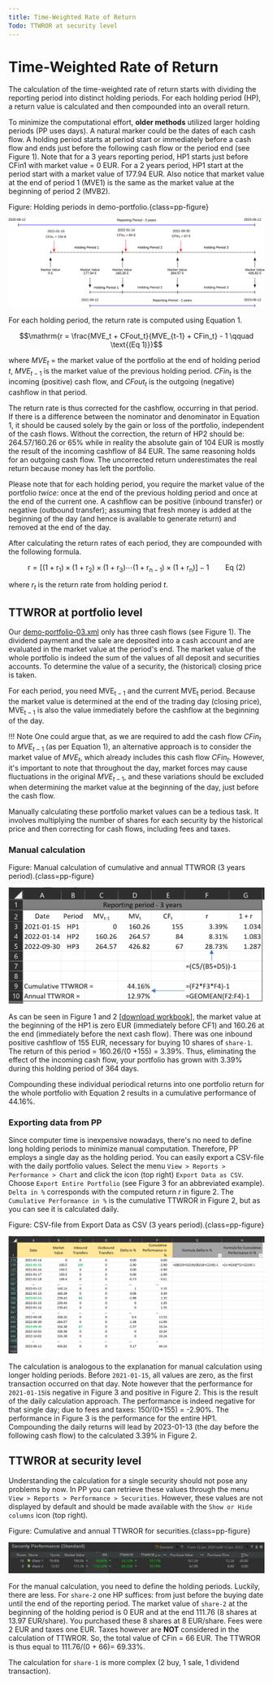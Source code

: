 ```yaml
---
title: Time-Weighted Rate of Return
Todo: TTWROR at security level
---
```

# Time-Weighted Rate of Return
The calculation of the time-weighted rate of return starts with dividing the reporting period into distinct holding periods. For each holding period (HP), a return value is calculated and then compounded into an overall return.

To minimize the computational effort, **older methods** utilized larger holding periods (PP uses days). A natural marker could be the dates of each cash flow. A holding period starts at period start or immediately before a cash flow and ends just before the following cash flow or the period end (see Figure 1). Note that for a 3 years reporting period, HP1 starts just before CFin1 with market value = 0 EUR. For a 2 years period, HP1 start at the period start with a market value of 177.94 EUR. Also notice that market value at the end of period 1 (MVE1) is the same as the market value at the beginning of period 2 (MVB2).

Figure: Holding periods in demo-portfolio.{class=pp-figure}

![](images/info-ttwror-example-visualisation.svg)


For each holding period, the return rate is computed using Equation 1.

$$\mathrm{r = \frac{MVE_t + CFout_t}{MVE_{t-1} + CFin_t} - 1 \qquad \text{(Eq 1)}}$$

where $MVE_t$ = the market value of the portfolio at the end of holding period *t*, $MVE_{t-1}$ is the market value of the previous holding period.  $CFin_t$ is the incoming (positive) cash flow, and $CFout_t$ is the outgoing (negative) cashflow in that period.

The return rate is thus corrected for the cashflow, occurring in that period. If there is a difference between the nominator and denominator in Equation 1, it should be caused solely by the gain or loss of the portfolio, independent of the cash flows. Without the correction, the return of HP2 should be: 264.57/160.26 or 65% while in reality the absolute gain of 104 EUR is mostly the result of the incoming cashflow of 84 EUR. The same reasoning holds for an outgoing cash flow. The uncorrected return underestimates the real return because money has left the portfolio. 

Please note that for each holding period, you require the market value of the portfolio *twice*: once at the end of the previous holding period and once at the end of the current one. A cashflow can be positive (inbound transfer) or negative (outbound transfer); assuming that fresh money is added at the beginning of the day (and hence is available to generate return) and removed at the end of the day.

After calculating the return rates of each period, they are compounded with the following formula.

$$\mathrm{r = [(1 + r_1) \times (1 + r_2) \times (1 + r_3) \cdots (1 + r_{n-1}) \times (1 + r_n)] - 1 \qquad \text{Eq  (2)}}$$

where $r_t$ is the return rate from holding period *t*.

## TTWROR at portfolio level

Our [demo-portfolio-03.xml](../../assets/demo-portfolio-03.xml) only has three cash flows (see Figure 1). The dividend payment and the sale are deposited into a cash account and are evaluated in the market value at the period's end. The market value of the whole portfolio is indeed the sum of the values of all deposit and securities accounts. To determine the value of a security, the (historical) closing price is taken. 

For each period, you need $\mathrm{MVE_{t-1}}$ and the current $\mathrm{MVE_{t}}$ period. Because the market value is determined at the end of the trading day (closing price), $\mathrm{MVE_{t-1}}$ is also the value immediately before the cashflow at the beginning of the day.

!!! Note
    One could argue that, as we are required to add the cash flow $CFin_t$ to $MVE_{t-1}$ (as per Equation 1), an alternative approach is to consider the market value of $MVE_{t}$, which already includes this cash flow $CFin_t$. However, it's important to note that throughout the day, market forces may cause fluctuations in the original $MVE_{t-1}$, and these variations should be excluded when determining the market value at the beginning of the day, just before the cash flow.

Manually calculating these portfolio market values can be a tedious task. It involves multiplying the number of shares for each security by the historical price and then correcting for cash flows, including fees and taxes.

### Manual calculation

Figure: Manual calculation of cumulative and annual TTWROR (3 years period).{class=pp-figure}

![](images/info-ttwror-manual-calculation.png)

As can be seen in Figure 1 and 2 [[download workbook](../../assets/demo-portfolio-03-calculation.xlsx)], the market value at the beginning of the HP1 is zero EUR (immediately before CF1) and 160.26 at the end (immediately before the next cash flow). There was one inbound positive cashflow of 155 EUR, necessary for buying 10 shares of `share-1`. The return of this period = 160.26/(0 +155) = 3.39%. Thus, eliminating the effect of the incoming cash flow, your portfolio has grown with 3.39% during this holding period of 364 days.

Compounding these individual periodical returns into one portfolio return for the whole portfolio with Equation 2 results in a cumulative performance of 44.16%.

### Exporting data from PP
Since computer time is inexpensive nowadays, there's no need to define long holding periods to minimize manual computation. Therefore, PP employs a single day as the holding period. You can easily export a CSV-file with the daily portfolio values. Select the menu `View > Reports > Performance > Chart` and click the icon (top right) `Export Data as CSV`. Choose `Export Entire Portfolio` (see Figure 3 for an abbreviated example). `Delta in %` corresponds with the computed return *r* in figure 2. The `Cumulative Performance in %` is the cumulative TTWROR in Figure 2, but as you can see it is calculated daily.

Figure: CSV-file from Export Data as CSV (3 years period).{class=pp-figure}

![](images/info-ttwror-export-data-from-pp.png)

The calculation is analogous to the explanation for manual calculation using longer holding periods. Before `2021-01-15`, all values are zero, as the first transaction occurred on that day.
Note however that the performance for `2021-01-15`is negative in Figure 3 and positive in Figure 2. This is the result of the daily calculation approach. The performance is indeed negative for that single day; due to fees and taxes: 150/(0+155) = -2.90%. The performance in Figure 3 is the performance for the entire HP1. Compounding the daily returns will lead by 2023-01-13 (the day before the following cash flow) to the calculated 3.39% in Figure 2.


## TTWROR at security level

Understanding the calculation for a single security should not pose any problems by now. In PP you can retrieve these values through the menu `View > Reports > Performance > Securities`. However, these values are not displayed by default and should be made available with the `Show or Hide columns` icon (top right).

Figure: Cumulative and annual TTWROR for securities.{class=pp-figure}

![](images/info-ttwror-securities-calculation.png)

For the manual calculation, you need to define the holding periods. Luckily, there are less. For `share-2` one HP suffices: from just before the buying date until the end of the reporting period. The market value of `share-2` at the beginning of the holding period is 0 EUR and at the end 111.76 (8 shares at 13.97 EUR/share). You purchased these 8 shares at 8 EUR/share. Fees were 2 EUR and taxes one EUR. Taxes however are **NOT** considered in the calculation of TTWROR. So, the total value of CFin = 66 EUR. The TTWROR is thus equal to 111.76/(0 + 66)= 69.33%.

The calculation for `share-1` is more complex (2 buy, 1 sale, 1 dividend transaction).


